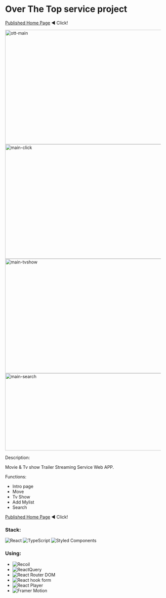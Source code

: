 # Over The Top service project

[Published Home Page](https://kimute.github.io/ott-app/) ◀︎ Click!

<img width="700" height="370" alt="ott-main" src="https://user-images.githubusercontent.com/51284158/174287373-58b8e871-6ac8-4dcb-bede-cadaa18a457c.png">

<img width="700" height="370" alt="main-click" src="https://user-images.githubusercontent.com/51284158/174289212-8d887f94-c24c-4859-94e5-7ea87c1e0d54.png">
<img width="700" height="370" alt="main-tvshow" src="https://user-images.githubusercontent.com/51284158/174289275-53ea3600-e6a5-461b-9258-0f66500ba183.png">
<img width="700" height="250" alt="main-search" src="https://user-images.githubusercontent.com/51284158/174289349-fce439c5-fc3e-4c94-bd9c-a205016a74c3.png">


Description:

Movie & Tv show Trailer Streaming Service Web APP.


Functions:
- Intro page
- Move
- Tv Show
- Add Mylist
- Search

[Published Home Page](https://kimute.github.io/ott-app/) ◀︎ Click!

### Stack:

<img alt="React" src ="https://img.shields.io/badge/React-v17.0.2-61DAFB.svg?&style=for-the-badge&logo=React&logoColor=61DAFB"/>
<img alt="TypeScript" src ="https://img.shields.io/badge/TypeScript-v4.5.5-3178C6.svg?&style=for-the-badge&logo=TypeScript&logoColor=3178C6"/>
<img alt="Styled Components" src ="https://img.shields.io/badge/Styled_Components-5.3.3-DB7093.svg?&style=for-the-badge&logo=StyledComponents&logoColor=DB7093"/>

### Using:

- <img alt="Recoil" src ="https://img.shields.io/badge/Recoil-0.6.1-0078D4.svg?&style=for-the-badge&logo=Recoil&logoColor=0078D4"/>
- <img alt="ReactQuery" src ="https://img.shields.io/badge/React_Query-3.34.14-FF4154.svg?&style=for-the-badge&logo=ReactQuery&logoColor=FF4154"/>
- <img alt="React Router DOM" src ="https://img.shields.io/badge/React_Router_DOM-5.3.0-CA4245.svg?&style=for-the-badge&logo=ReactRouterDOM&logoColor=CA4245"/>
- <img alt="React hook form" src ="https://img.shields.io/badge/React_Hook_form-5.3.0-4285F4.svg?&style=for-the-badge&logo=ReactHookForm&logoColor=4285F4"/>
- <img alt="React Player" src ="https://img.shields.io/badge/React_Player-5.3.0-000000.svg?&style=for-the-badge&logo=ReactPlayer&logoColor=000000"/>
- <img alt="Framer Motion" src ="https://img.shields.io/badge/Framer_Motion-6.2.4-0055FF.svg?&style=for-the-badge&logo=FramerMotion&logoColor=0055FF"/>
